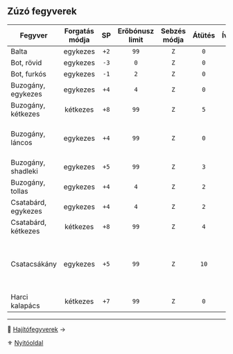 ## Zúzó fegyverek

<!-- tag: md_table_fegyver_start -->

| Fegyver             | Forgatás módja |  SP  | Erőbónusz limit | Sebzés módja | Átütés | Íves | MK  | KF  | Pengehossz | KÉ  | TÉ  | VÉ  | Sebesség | Kategória | Speciális                                                                         |
| ------------------- | :------------: | :--: | :-------------: | :----------: | :----: | :--: | :-: | :-: | :--------: | :-: | :-: | :-: | :------: | :-------: | --------------------------------------------------------------------------------- |
| Balta               |    egykezes    | `+2` |      `99`       |     `Z`      |  `0`   | `0`  | `0` | `0` |    `0`     | `0` | `2` | `0` |   `7`    |   zúzó    |                                                                                   |
| Bot, rövid          |    egykezes    | `-3` |       `0`       |     `Z`      |  `0`   | `0`  | `0` | `0` |   `0.5`    | `2` | `3` | `2` |   `6`    |   zúzó    |                                                                                   |
| Bot, furkós         |    egykezes    | `-1` |       `2`       |     `Z`      |  `0`   | `0`  | `0` | `0` |    `1`     | `2` | `3` | `2` |   `7`    |   zúzó    |                                                                                   |
| Buzogány, egykezes  |    egykezes    | `+4` |       `4`       |     `Z`      |  `0`   | `0`  | `0` | `0` |    `1`     | `2` | `4` | `2` |   `7`    |   zúzó    |                                                                                   |
| Buzogány, kétkezes  |    kétkezes    | `+8` |      `99`       |     `Z`      |  `5`   | `0`  | `0` | `0` |   `1.5`    | `0` | `7` | `2` |   `9`    |   zúzó    | **Erő** követelmény:`+2`                                                          |
| Buzogány, láncos    |    egykezes    | `+4` |      `99`       |     `Z`      |  `0`   | `0`  | `0` | `0` |    `1`     | `1` | `6` | `2` |   `7`    |   zúzó    | Ellene az ellenfél Pajzs VÉ fele számít csak!                                     |
| Buzogány, shadleki  |    egykezes    | `+5` |      `99`       |     `Z`      |  `3`   | `0`  | `0` | `0` |    `1`     | `2` | `6` | `3` |   `7`    |   zúzó    |                                                                                   |
| Buzogány, tollas    |    egykezes    | `+4` |       `4`       |     `Z`      |  `2`   | `0`  | `0` | `0` |   `0.5`    | `2` | `3` | `1` |   `6`    |   zúzó    |                                                                                   |
| Csatabárd, egykezes |    egykezes    | `+4` |       `4`       |     `Z`      |  `2`   | `0`  | `0` | `0` |   `0.5`    | `2` | `4` | `2` |   `7`    |   zúzó    |                                                                                   |
| Csatabárd, kétkezes |    kétkezes    | `+8` |      `99`       |     `Z`      |  `4`   | `0`  | `0` | `0` |   `1.5`    | `2` | `6` | `3` |   `9`    |   zúzó    |                                                                                   |
| Csatacsákány        |    egykezes    | `+5` |      `99`       |     `Z`      |  `10`  | `0`  | `0` | `0` |    `1`     | `2` | `5` | `2` |   `8`    |   zúzó    | Nagyon vérzik.<br />`50%` az esély, hogy beragad és nem lehet kihúzni harc közben |
| Harci kalapács      |    kétkezes    | `+7` |      `99`       |     `Z`      |  `0`   | `0`  | `0` | `0` |   `1.5`    | `0` | `7` | `2` |   `9`    |   zúzó    | **Erő** követelmény:`+2`                                                          |

<!-- tag: md_table_fegyver_end -->

---

🔗 [Hajítófegyverek](068_07_hajitofegyverek.md) →

⚜️ [Nyitóoldal](start.md#6-harcrendszer-%EF%B8%8F)
